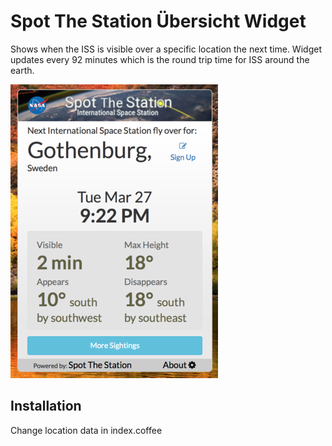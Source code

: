 # Spot The Station Übersicht Widget
Shows when the ISS is visible over a specific location the next time. Widget updates every 92 minutes which is the round trip time for ISS around the earth.

![Screenshot](screenshot-widget.png)

## Installation
Change location data in index.coffee